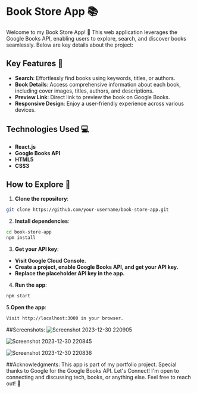 # Book Store App 📚

Welcome to my Book Store App! 🚀 This web application leverages the Google Books API, enabling users to explore, search, and discover books seamlessly. Below are key details about the project:

## Key Features 🌟

- **Search**: Effortlessly find books using keywords, titles, or authors.
- **Book Details**: Access comprehensive information about each book, including cover images, titles, authors, and descriptions.
- **Preview Link**: Direct link to preview the book on Google Books.
- **Responsive Design**: Enjoy a user-friendly experience across various devices.

## Technologies Used 💻

- **React.js**
- **Google Books API**
- **HTML5**
- **CSS3**

## How to Explore 🚀

1. **Clone the repository**:

```bash
git clone https://github.com/your-username/book-store-app.git
```
2. **Install dependencies**:
   
```bash
cd book-store-app
npm install
```
3. **Get your API key**:

- **Visit Google Cloud Console.**
- **Create a project, enable Google Books API, and get your API key.**
- **Replace the placeholder API key in the app.**

4. **Run the app**:
    
```bash
npm start
```

5.**Open the app**:
```bash
Visit http://localhost:3000 in your browser.
```

##Screenshots:
![Screenshot 2023-12-30 220905](https://github.com/lordbakyarou/BookStore/assets/70631103/f57ab404-6cb0-4f21-8f18-2127fc411884)


![Screenshot 2023-12-30 220845](https://github.com/lordbakyarou/BookStore/assets/70631103/6fc0169e-568a-49d3-b395-db8330d777a6)


![Screenshot 2023-12-30 220836](https://github.com/lordbakyarou/BookStore/assets/70631103/7fc6ea08-d220-4c66-9c87-3e9040393cf8)


##Acknowledgments:
This app is part of my portfolio project.
Special thanks to Google for the Google Books API.
Let's Connect!
I'm open to connecting and discussing tech, books, or anything else. Feel free to reach out! 👋

